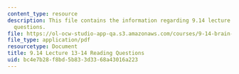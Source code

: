 ```yaml
---
content_type: resource
description: This file contains the information regarding 9.14 lecture 13-14 reading
  questions.
file: https://ol-ocw-studio-app-qa.s3.amazonaws.com/courses/9-14-brain-structure-and-its-origins-spring-2014/bc4e7b28f8bd5b833d3368a43016a223_MIT9_14S14_Lec13-14ReadQue.pdf
file_type: application/pdf
resourcetype: Document
title: 9.14 Lecture 13-14 Reading Questions
uid: bc4e7b28-f8bd-5b83-3d33-68a43016a223
---
```

